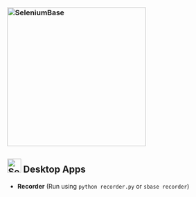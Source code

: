 <h3 align="left"><img src="https://seleniumbase.github.io/cdn/img/sb_logo_b.png" alt="SeleniumBase" width="320" /></h3>

<h2><img src="https://seleniumbase.github.io/img/logo6.png" title="SeleniumBase" width="32" /> Desktop Apps</h2>

* **Recorder** (Run using ``python recorder.py`` or ``sbase recorder``)
